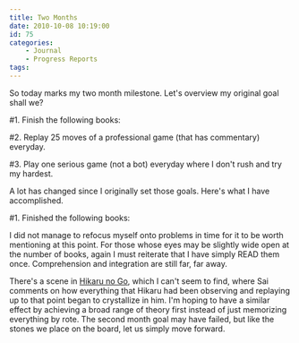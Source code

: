```yaml
---
title: Two Months
date: 2010-10-08 10:19:00
id: 75
categories:
	- Journal
	- Progress Reports
tags:
---
```


So today marks my two month milestone. Let's overview my original goal shall we?

#1\. Finish the following books:

#2\. Replay 25 moves of a professional game (that has commentary) everyday.

#3\. Play one serious game (not a bot) everyday where I don't rush and try my hardest.

A lot has changed since I originally set those goals. Here's what I have accomplished.

#1\. Finished the following books:

I did not manage to refocus myself onto problems in time for it to be worth mentioning at this point. For those whose eyes may be slightly wide open at the number of books, again I must reiterate that I have simply READ them once. Comprehension and integration are still far, far away.

There's a scene in <span style="text-decoration: underline;">Hikaru no Go</span>, which I can't seem to find, where Sai comments on how everything that Hikaru had been observing and replaying up to that point began to crystallize in him. I'm hoping to have a similar effect by achieving a broad range of theory first instead of just memorizing everything by rote. The second month goal may have failed, but like the stones we place on the board, let us simply move forward.